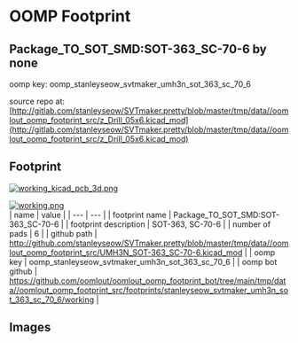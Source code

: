 # OOMP Footprint  
## Package_TO_SOT_SMD:SOT-363_SC-70-6  by none  
  
oomp key: oomp_stanleyseow_svtmaker_umh3n_sot_363_sc_70_6  
  
source repo at: [http://gitlab.com/stanleyseow/SVTmaker.pretty/blob/master/tmp/data//oomlout_oomp_footprint_src/z_Drill_05x6.kicad_mod](http://gitlab.com/stanleyseow/SVTmaker.pretty/blob/master/tmp/data//oomlout_oomp_footprint_src/z_Drill_05x6.kicad_mod)  
## Footprint  
  
[![working_kicad_pcb_3d.png](working_kicad_pcb_3d_600.png)](working_kicad_pcb_3d.png)  
  
[![working.png](working_600.png)](working.png)  
| name | value | 
| --- | --- | 
| footprint name | Package_TO_SOT_SMD:SOT-363_SC-70-6 | 
| footprint description | SOT-363, SC-70-6 | 
| number of pads | 6 | 
| github path | http://github.com/stanleyseow/SVTmaker.pretty/blob/master/tmp/data//oomlout_oomp_footprint_src/UMH3N_SOT-363_SC-70-6.kicad_mod | 
| oomp key | oomp_stanleyseow_svtmaker_umh3n_sot_363_sc_70_6 | 
| oomp bot github | https://github.com/oomlout/oomlout_oomp_footprint_bot/tree/main/tmp/data//oomlout_oomp_footprint_src/footprints/stanleyseow_svtmaker_umh3n_sot_363_sc_70_6/working | 
## Images  
